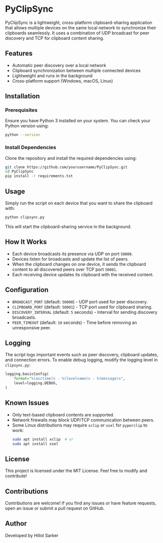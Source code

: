 # PyClipSync

PyClipSync is a lightweight, cross-platform clipboard-sharing application that allows multiple devices on the same local network to synchronize their clipboards seamlessly. It uses a combination of UDP broadcast for peer discovery and TCP for clipboard content sharing.

## Features
- Automatic peer discovery over a local network
- Clipboard synchronization between multiple connected devices
- Lightweight and runs in the background
- Cross-platform support (Windows, macOS, Linux)

## Installation
### Prerequisites
Ensure you have Python 3 installed on your system. You can check your Python version using:
```sh
python --version
```

### Install Dependencies
Clone the repository and install the required dependencies using:
```sh
git clone https://github.com/yourusername/PyClipSync.git
cd PyClipSync
pip install -r requirements.txt
```

## Usage
Simply run the script on each device that you want to share the clipboard with:
```sh
python clipsync.py
```
This will start the clipboard-sharing service in the background.

## How It Works
- Each device broadcasts its presence via UDP on port `50000`.
- Devices listen for broadcasts and update the list of peers.
- When the clipboard changes on one device, it sends the clipboard content to all discovered peers over TCP port `50001`.
- Each receiving device updates its clipboard with the received content.

## Configuration
- `BROADCAST_PORT` (default: `50000`) - UDP port used for peer discovery.
- `CLIPBOARD_PORT` (default: `50001`) - TCP port used for clipboard sharing.
- `DISCOVERY_INTERVAL` (default: `5` seconds) - Interval for sending discovery broadcasts.
- `PEER_TIMEOUT` (default: `10` seconds) - Time before removing an unresponsive peer.

## Logging
The script logs important events such as peer discovery, clipboard updates, and connection errors. To enable debug logging, modify the logging level in `clipsync.py`:
```python
logging.basicConfig(
    format="%(asctime)s - %(levelname)s - %(message)s",
    level=logging.DEBUG,
)
```

## Known Issues
- Only text-based clipboard contents are supported.
- Network firewalls may block UDP/TCP communication between peers.
- Some Linux distributions may require `xclip` or `xsel` for `pyperclip` to work:
  ```sh
  sudo apt install xclip  # or
  sudo apt install xsel
  ```

## License
This project is licensed under the MIT License. Feel free to modify and contribute!

## Contributions
Contributions are welcome! If you find any issues or have feature requests, open an issue or submit a pull request on GitHub.

## Author
Developed by Hillol Sarker